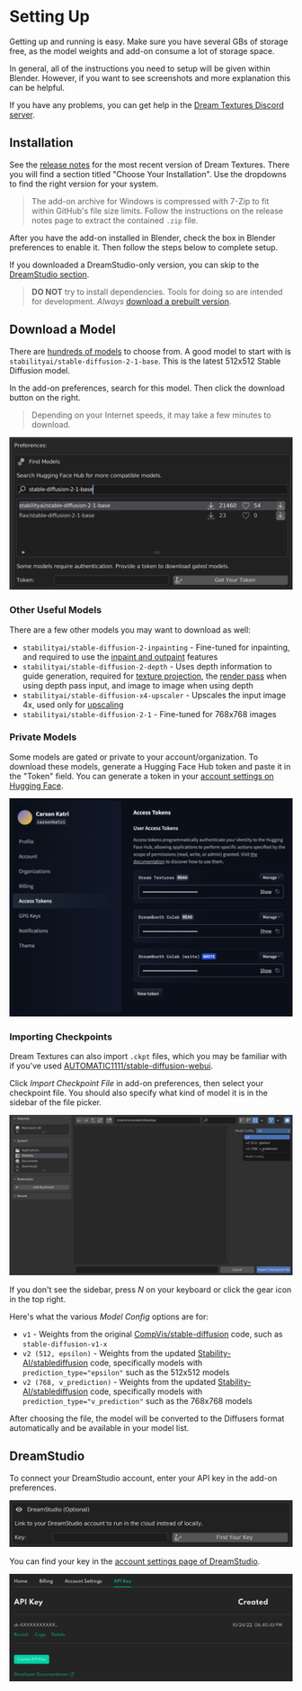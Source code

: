 # Setting Up
Getting up and running is easy. Make sure you have several GBs of storage free, as the model weights and add-on consume a lot of storage space.

In general, all of the instructions you need to setup will be given within Blender. However, if you want to see screenshots and more explanation this can be helpful.

If you have any problems, you can get help in the [Dream Textures Discord server](https://discord.gg/EmDJ8CaWZ7).

## Installation

See the [release notes](https://github.com/carson-katri/dream-textures/releases/latest) for the most recent version of Dream Textures. There you will find a section titled "Choose Your Installation". Use the dropdowns to find the right version for your system.

> The add-on archive for Windows is compressed with 7-Zip to fit within GitHub's file size limits. Follow the instructions on the release notes page to extract the contained `.zip` file.

After you have the add-on installed in Blender, check the box in Blender preferences to enable it. Then follow the steps below to complete setup.

If you downloaded a DreamStudio-only version, you can skip to the [DreamStudio section](#dreamstudio).

> **DO NOT** try to install dependencies. Tools for doing so are intended for development. *Always* [download a prebuilt version](https://github.com/carson-katri/dream-textures/releases/latest).

## Download a Model
There are [hundreds of models](https://huggingface.co/sd-dreambooth-library) to choose from. A good model to start with is `stabilityai/stable-diffusion-2-1-base`. This is the latest 512x512 Stable Diffusion model.

In the add-on preferences, search for this model. Then click the download button on the right.

> Depending on your Internet speeds, it may take a few minutes to download.

![](assets/setup/stable_diffusion_2_1_base.png)

### Other Useful Models
There are a few other models you may want to download as well:

* `stabilityai/stable-diffusion-2-inpainting` - Fine-tuned for inpainting, and required to use the [inpaint and outpaint](INPAINT_OUTPAINT.md) features
* `stabilityai/stable-diffusion-2-depth` - Uses depth information to guide generation, required for [texture projection](TEXTURE_PROJECTION.md), the [render pass](RENDER_PASS.md) when using depth pass input, and image to image when using depth
* `stabilityai/stable-diffusion-x4-upscaler` - Upscales the input image 4x, used only for [upscaling](AI_UPSCALING.md)
* `stabilityai/stable-diffusion-2-1` - Fine-tuned for 768x768 images

### Private Models
Some models are gated or private to your account/organization. To download these models, generate a Hugging Face Hub token and paste it in the "Token" field. You can generate a token in your [account settings on Hugging Face](https://huggingface.co/settings/tokens).

![](assets/setup/hfh_token.png)

### Importing Checkpoints
Dream Textures can also import `.ckpt` files, which you may be familiar with if you've used [AUTOMATIC1111/stable-diffusion-webui](https://github.com/AUTOMATIC1111/stable-diffusion-webui).

Click *Import Checkpoint File* in add-on preferences, then select your checkpoint file. You should also specify what kind of model it is in the sidebar of the file picker.

![](assets/setup/checkpoint_import.png)

If you don't see the sidebar, press *N* on your keyboard or click the gear icon in the top right.

Here's what the various *Model Config* options are for:

* `v1` - Weights from the original [CompVis/stable-diffusion](https://github.com/CompVis/stable-diffusion) code, such as `stable-diffusion-v1-x`
* `v2 (512, epsilon)` - Weights from the updated [Stability-AI/stablediffusion](https://github.com/Stability-AI/stablediffusion) code, specifically models with `prediction_type="epsilon"` such as the 512x512 models
* `v2 (768, v_prediction)` - Weights from the updated [Stability-AI/stablediffusion](https://github.com/Stability-AI/stablediffusion) code, specifically models with `prediction_type="v_prediction"` such as the 768x768 models

After choosing the file, the model will be converted to the Diffusers format automatically and be available in your model list.

## DreamStudio
To connect your DreamStudio account, enter your API key in the add-on preferences.

![](assets/setup/dream_studio_key.png)

You can find your key in the [account settings page of DreamStudio](https://beta.dreamstudio.ai/membership?tab=apiKeys).

![](assets/setup/dreamstudio.png)